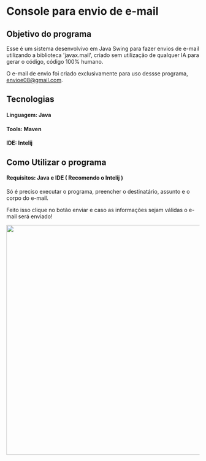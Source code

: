 # Console para envio de e-mail

## Objetivo do programa

Esse é um sistema desenvolvivo em Java Swing para fazer envios de e-mail utilizando a biblioteca 'javax.mail', criado 
sem utilização de qualquer IA para gerar o código, código 100% humano.

O e-mail de envio foi criado exclusivamente para uso dessse programa, envioe08@gmail.com.

## Tecnologias

#### Linguagem: Java
#### Tools: Maven
#### IDE: Intelij

## Como Utilizar o programa
#### Requisitos: Java e IDE ( Recomendo o Intelij )

Só é preciso executar o programa, preencher o destinatário, assunto e o corpo do e-mail. 

Feito isso clique no botão enviar e caso as informações sejam válidas o e-mail será enviado!

<img src="https://freeimage.host/i/JEI93TQ" width="600" alt="" border="0" style="display: block;" />
